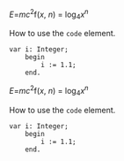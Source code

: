 <div class="au-body">
  <p><var>E</var>=<var>m</var><var>c</var><sup>2</sup>f(<var>x</var>, <var>n</var>) = log<sub>4</sub><var>x</var><sup><var>n</var></sup></p>

  <p>How to use the <code>code</code> element.</p>
  <p>
    <pre class="js-no-copy"><code>var i: Integer;
  	begin
  		i := 1.1;
  	end.</code></pre>
  </p>
</div>

<div class="au-body au-body--dark">
  <p><var>E</var>=<var>m</var><var>c</var><sup>2</sup>f(<var>x</var>, <var>n</var>) = log<sub>4</sub><var>x</var><sup><var>n</var></sup></p>

  <p>How to use the <code>code</code> element.</p>
  <p>
    <pre class="js-no-copy"><code>var i: Integer;
  	begin
  		i := 1.1;
  	end.</code></pre>
  </p>
</div>

